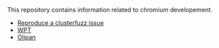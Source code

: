 This repository contains information related to chromium developement.

-  [Reproduce a clusterfuzz issue](https://github.com/abhijeetk/chromium-development/wiki/Clusterfuzz)
-  [WPT](https://github.com/abhijeetk/chromium-development/wiki/WPT)
-  [Olipan](https://docs.google.com/presentation/d/1XPu03ymz8W295mCftEC9KshH9Icxfq81YwIJQzQrvxo/edit#slide=id.gbdc7c2c05_0_1108)

